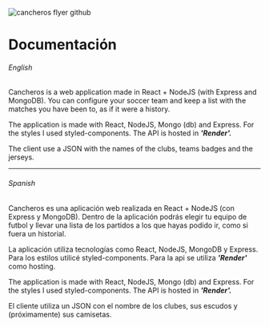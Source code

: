 
![cancheros flyer github](https://user-images.githubusercontent.com/78186062/217568933-f4fa05e5-7fae-42ae-bbc3-1c493e50bf14.png)

<h1>Documentación</h1>
<h6>English</h6>

Cancheros is a web application made in React + NodeJS (with Express and MongoDB). 
You can configure your soccer team and keep a list with the matches you have been to, as if it were a history.

The application is made with React, NodeJS, Mongo (db) and Express. For the styles I used styled-components.
The API is hosted in <b><i>'Render'.</i></b>

The client use a JSON with the names of the clubs, teams badges and the jerseys.
<hr>

<h6>Spanish</h6>

Cancheros es una aplicación web realizada en React + NodeJS (con Express y MongoDB).
Dentro de la aplicación podrás elegir tu equipo de futbol y llevar una lista de los partidos a los que hayas podido ir, como si fuera un historial.

La aplicación utiliza tecnologías como React, NodeJS, MongoDB y Express. Para los estilos utilicé styled-components.
Para la api se utiliza <b><i>'Render'</i></b> como hosting.

The application is made with React, NodeJS, Mongo (db) and Express. For the styles I used styled-components.
The API is hosted in <b><i>'Render'.</i></b>

El cliente utiliza un JSON con el nombre de los clubes, sus escudos y (próximamente) sus camisetas.

